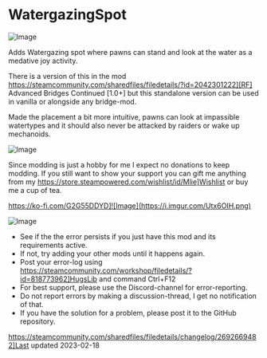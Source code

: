# WatergazingSpot

![Image](https://i.imgur.com/buuPQel.png)


Adds Watergazing spot where pawns can stand and look at the water as a medative joy activity.

There is a version of this in the mod https://steamcommunity.com/sharedfiles/filedetails/?id=2042301222][RF] Advanced Bridges Continued [1.0+] but this standalone version can be used in vanilla or alongside any bridge-mod.

Made the placement a bit more intuitive, pawns can look at impassible watertypes and it should also never be attacked by raiders or wake up mechanoids.
	
![Image](https://i.imgur.com/O0IIlYj.png)

Since modding is just a hobby for me I expect no donations to keep modding. If you still want to show your support you can gift me anything from my https://store.steampowered.com/wishlist/id/Mlie]Wishlist or buy me a cup of tea.

https://ko-fi.com/G2G55DDYD]![Image](https://i.imgur.com/Utx6OIH.png)


![Image](https://i.imgur.com/PwoNOj4.png)



-  See if the the error persists if you just have this mod and its requirements active.
-  If not, try adding your other mods until it happens again.
-  Post your error-log using https://steamcommunity.com/workshop/filedetails/?id=818773962]HugsLib and command Ctrl+F12
-  For best support, please use the Discord-channel for error-reporting.
-  Do not report errors by making a discussion-thread, I get no notification of that.
-  If you have the solution for a problem, please post it to the GitHub repository.


https://steamcommunity.com/sharedfiles/filedetails/changelog/2692669482]Last updated 2023-02-18

